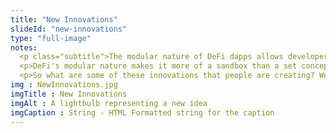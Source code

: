 ```yaml
--- 
title: "New Innovations"
slideId: "new-innovations"
type: "full-image"
notes: 
  <p class="subtitle">The modular nature of DeFi dapps allows developers to pick and choose different tools to form a new innovation.</b></p>
  <p>DeFi's modular nature makes it more of a sandbox than a set concept; people are constantly innovating, sharing tools to make a better decentralized application or to improve an existing one. The culture is one of open-source collaboration, where every project wins if some find success, proving the usefulness of decentralized finance.</p>
  <p>So what are some of these innovations that people are creating? We'll take a deep dive into the different types of DeFi dApps that have already proven  their concept and found some popularity. In the next section, we'll explore the different types of decentralized finance applications that are being created. We will also examine some successful projects in the DeFi space.</p>
img : NewInnovations.jpg
imgTitle : New Innovations
imgAlt : A lightbulb representing a new idea
imgCaption : String - HTML Formatted string for the caption
---
```

